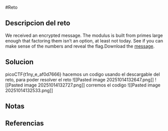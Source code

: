 #Reto 
## Descripcion del reto
We received an encrypted message. The modulus is built from primes large enough that factoring them isn’t an option, at least not today. See if you can make sense of the numbers and reveal the flag.Download the [message](https://challenge-files.picoctf.net/c_amiable_citadel/17844e1db2c883adfc82f6601dfed7514cfbfce479cf0f0e63b32abb4aab8fc5/message.txt).
## Solucion
picoCTF{t1ny_e_af0d7666}
hacemos un codigo usando el descargable del reto, para poder resolver el reto
![[Pasted image 20251014132647.png]]
![[Pasted image 20251014132727.png]]
corremos el codigo
![[Pasted image 20251014132533.png]]
## Notas

## Referencias
